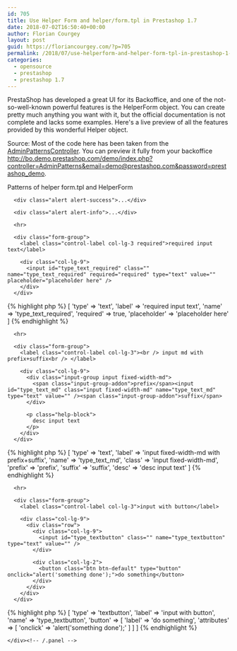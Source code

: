 ```yaml
---
id: 705
title: Use Helper Form and helper/form.tpl in Prestashop 1.7
date: 2018-07-02T16:50:40+00:00
author: Florian Courgey
layout: post
guid: https://floriancourgey.com/?p=705
permalink: /2018/07/use-helperform-and-helper-form-tpl-in-prestashop-1-7/
categories:
  - opensource
  - prestashop
  - prestashop 1.7
---
```

PrestaShop has developed a great UI for its Backoffice, and one of the not-so-well-known powerful features is the <span class="lang:php decode:true crayon-inline ">HelperForm</span>  object. You can create pretty much anything you want with it, but the official documentation is not complete and lacks some examples. Here's a live preview of all the features provided by this wonderful Helper object.

<!--more-->

Source: Most of the code here has been taken from the [AdminPatternsController](https://github.com/PrestaShop/PrestaShop/blob/1.7.3.x/controllers/admin/AdminPatternsController.php). You can preview it fully from your backoffice <http://bo.demo.prestashop.com/demo/index.php?controller=AdminPatterns&email=demo@prestashop.com&password=prestashop_demo>.

<script type="text/javascript">
  document.querySelector('head').innerHTML = '<link rel="stylesheet" href="{{'/assets/prestashop-1.7.3-assets/css/admin-theme.css'|relative_url}}" type="text/css" />' + document.querySelector('head').innerHTML;
</script>

<div id="content" class="bootstrap p-0">
  <div class="form-horizontal">
    <div class="panel">
      <div class="panel-heading">
        <i class="icon-edit"></i> Patterns of helper form.tpl and HelperForm
      </div><!-- /.panel-heading -->


      <div class="alert alert-success">...</div>

      <div class="alert alert-info">...</div>

      <hr>

      <div class="form-group">
        <label class="control-label col-lg-3 required">required input text</label>

        <div class="col-lg-9">
          <input id="type_text_required" class="" name="type_text_required" required="required" type="text" value="" placeholder="placeholder here" />
        </div>
      </div>
{% highlight php %}
[
  'type' => 'text',
  'label' => 'required input text',
  'name' => 'type_text_required',
  'required' => true,
  'placeholder' => 'placeholder here'
]
{% endhighlight %}

      <hr>

      <div class="form-group">
        <label class="control-label col-lg-3"><br /> input md with prefix+suffix<br /> </label>

        <div class="col-lg-9">
          <div class="input-group input fixed-width-md">
            <span class="input-group-addon">prefix</span><input id="type_text_md" class="input fixed-width-md" name="type_text_md" type="text" value="" /><span class="input-group-addon">suffix</span>
          </div>

          <p class="help-block">
            desc input text
          </p>
        </div>
      </div>
{% highlight php %}
[
  'type' => 'text',
  'label' => 'input fixed-width-md with prefix+suffix',
  'name' => 'type_text_md',
  'class' => 'input fixed-width-md',
  'prefix' => 'prefix',
  'suffix' => 'suffix',
  'desc' => 'desc input text'
]
{% endhighlight %}

      <hr>

      <div class="form-group">
        <label class="control-label col-lg-3">input with button</label>

        <div class="col-lg-9">
          <div class="row">
            <div class="col-lg-9">
              <input id="type_textbutton" class="" name="type_textbutton" type="text" value="" />
            </div>

            <div class="col-lg-2">
              <button class="btn btn-default" type="button" onclick="alert('something done');">do something</button>
            </div>
          </div>
        </div>
      </div>
{% highlight php %}
[
  'type' => 'textbutton',
  'label' => 'input with button',
  'name' => 'type_textbutton',
  'button' => [
      'label' => 'do something',
      'attributes' => [
          'onclick' => 'alert('something done');'
      ]
  ]
]
{% endhighlight %}

    </div><!-- /.panel -->
  </div><!-- /.form-horizontal -->
</div><!-- /.bootstrap -->
